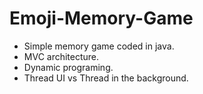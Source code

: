 # Emoji-Memory-Game
- Simple memory game coded in java.
- MVC architecture.
- Dynamic programing.
- Thread UI vs Thread in the background.

